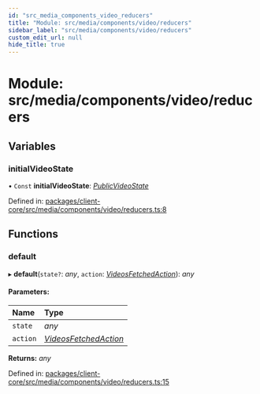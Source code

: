 ```yaml
---
id: "src_media_components_video_reducers"
title: "Module: src/media/components/video/reducers"
sidebar_label: "src/media/components/video/reducers"
custom_edit_url: null
hide_title: true
---
```


# Module: src/media/components/video/reducers

## Variables

### initialVideoState

• `Const` **initialVideoState**: [*PublicVideoState*](../interfaces/src_media_components_video_actions.publicvideostate.md)

Defined in: [packages/client-core/src/media/components/video/reducers.ts:8](https://github.com/xr3ngine/xr3ngine/blob/2d83606b6/packages/client-core/src/media/components/video/reducers.ts#L8)

## Functions

### default

▸ **default**(`state?`: *any*, `action`: [*VideosFetchedAction*](../interfaces/src_media_components_video_actions.videosfetchedaction.md)): *any*

#### Parameters:

| Name | Type |
| :------ | :------ |
| `state` | *any* |
| `action` | [*VideosFetchedAction*](../interfaces/src_media_components_video_actions.videosfetchedaction.md) |

**Returns:** *any*

Defined in: [packages/client-core/src/media/components/video/reducers.ts:15](https://github.com/xr3ngine/xr3ngine/blob/2d83606b6/packages/client-core/src/media/components/video/reducers.ts#L15)
